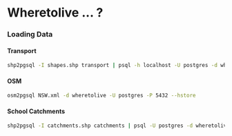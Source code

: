 # Wheretolive ... ?

### Loading Data

#### Transport

```bash
shp2pgsql -I shapes.shp transport | psql -h localhost -U postgres -d wheretolive
```

#### OSM

```bash
osm2pgsql NSW.xml -d wheretolive -U postgres -P 5432 --hstore

```

#### School Catchments

```bash
shp2pgsql -I catchments.shp catchments | psql -U postgres -d wheretolive
```


